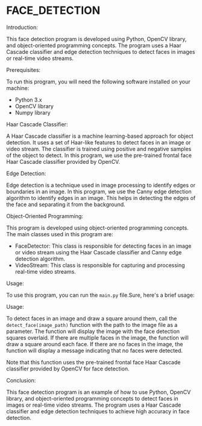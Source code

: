 # FACE_DETECTION
Introduction:

This face detection program is developed using Python, OpenCV library, and object-oriented programming concepts. The program uses a Haar Cascade classifier and edge detection techniques to detect faces in images or real-time video streams.

Prerequisites:

To run this program, you will need the following software installed on your machine:

- Python 3.x
- OpenCV library
- Numpy library

Haar Cascade Classifier:

A Haar Cascade classifier is a machine learning-based approach for object detection. It uses a set of Haar-like features to detect faces in an image or video stream. The classifier is trained using positive and negative samples of the object to detect. In this program, we use the pre-trained frontal face Haar Cascade classifier provided by OpenCV.

Edge Detection:

Edge detection is a technique used in image processing to identify edges or boundaries in an image. In this program, we use the Canny edge detection algorithm to identify edges in an image. This helps in detecting the edges of the face and separating it from the background.

Object-Oriented Programming:

This program is developed using object-oriented programming concepts. The main classes used in this program are:

- FaceDetector: This class is responsible for detecting faces in an image or video stream using the Haar Cascade classifier and Canny edge detection algorithm.
- VideoStream: This class is responsible for capturing and processing real-time video streams.

Usage:

To use this program, you can run the `main.py` file.Sure, here's a brief usage:

Usage:

To detect faces in an image and draw a square around them, call the `detect_face(image_path)` function with the path to the image file as a parameter.
The function will display the image with the face detection squares overlaid. If there are multiple faces in the image, the function will draw a square around each face. If there are no faces in the image, the function will display a message indicating that no faces were detected.

Note that this function uses the pre-trained frontal face Haar Cascade classifier provided by OpenCV for face detection.

Conclusion:

This face detection program is an example of how to use Python, OpenCV library, and object-oriented programming concepts to detect faces in images or real-time video streams. The program uses a Haar Cascade classifier and edge detection techniques to achieve high accuracy in face detection.
